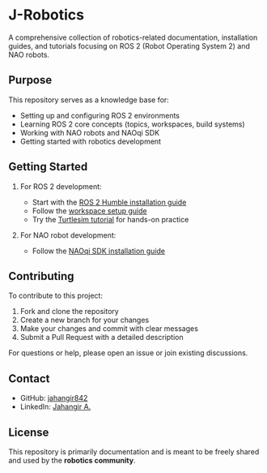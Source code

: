 # J-Robotics

A comprehensive collection of robotics-related documentation, installation guides, and tutorials focusing on ROS 2 (Robot Operating System 2) and NAO robots.

## Purpose

This repository serves as a knowledge base for:
- Setting up and configuring ROS 2 environments
- Learning ROS 2 core concepts (topics, workspaces, build systems)
- Working with NAO robots and NAOqi SDK
- Getting started with robotics development

## Getting Started

1. For ROS 2 development:
   - Start with the [ROS 2 Humble installation guide](ros2/1.install-ros2-humble-on-ubuntu-22.md)
   - Follow the [workspace setup guide](ros2/2.setup_workspace.md)
   - Try the [Turtlesim tutorial](ros2/3.turtlesim_simulator.md) for hands-on practice

2. For NAO robot development:
   - Follow the [NAOqi SDK installation guide](naoqi/naoqi_sdk_installation_windows.md)

## Contributing

To contribute to this project:

1. Fork and clone the repository
2. Create a new branch for your changes
3. Make your changes and commit with clear messages
4. Submit a Pull Request with a detailed description

For questions or help, please open an issue or join existing discussions.

## Contact

- GitHub: [jahangir842](https://github.com/jahangir842)
- LinkedIn: [Jahangir A.](https://www.linkedin.com/in/jahangir-a-45886428a/)

## License

This repository is primarily documentation and is meant to be freely shared and used by the **robotics community**.
